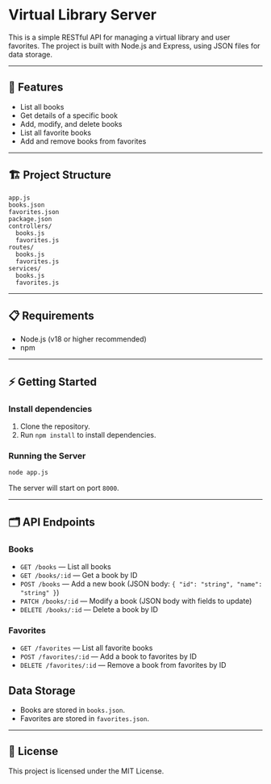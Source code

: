 # Virtual Library Server

This is a simple RESTful API for managing a virtual library and user favorites. The project is built with Node.js and Express, using JSON files for data storage.

---

## 🚀 Features

- List all books
- Get details of a specific book
- Add, modify, and delete books
- List all favorite books
- Add and remove books from favorites

---

## 🏗️ Project Structure

```
app.js
books.json
favorites.json
package.json
controllers/
  books.js
  favorites.js
routes/
  books.js
  favorites.js
services/
  books.js
  favorites.js
```

---

## 📋 Requirements

- Node.js (v18 or higher recommended)
- npm

---

## ⚡ Getting Started

### Install dependencies

1. Clone the repository.
2. Run `npm install` to install dependencies.

### Running the Server

```sh
node app.js
```

The server will start on port `8000`.

---

## 🗂️ API Endpoints

### Books

- `GET /books` — List all books
- `GET /books/:id` — Get a book by ID
- `POST /books` — Add a new book (JSON body: `{ "id": "string", "name": "string" }`)
- `PATCH /books/:id` — Modify a book (JSON body with fields to update)
- `DELETE /books/:id` — Delete a book by ID

### Favorites

- `GET /favorites` — List all favorite books
- `POST /favorites/:id` — Add a book to favorites by ID
- `DELETE /favorites/:id` — Remove a book from favorites by ID

## Data Storage

- Books are stored in `books.json`.
- Favorites are stored in `favorites.json`.

---

## 📝 License

This project is licensed under the MIT License.

